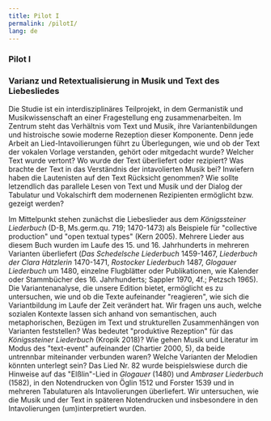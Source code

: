 ```yaml
---
title: Pilot I
permalink: /pilotI/
lang: de
---
```


### Pilot I
### Varianz und Retextualisierung in Musik und Text des Liebesliedes

Die Studie ist ein interdisziplinäres Teilprojekt, in dem Germanistik und Musikwissenschaft an einer Fragestellung eng zusammenarbeiten. Im Zentrum steht das Verhältnis vom Text und Musik, ihre Variantenbildungen und histroische sowie moderne Rezeption dieser Komponente. Denn jede Arbeit an Lied-Intavoilierungen führt zu Überlegungen, wie und ob der Text der vokalen Vorlage verstanden, gehört oder mitgedacht wurde? Welcher Text wurde vertont? Wo wurde der Text überliefert oder rezipiert? Was brachte der Text in das Verständnis der intavolierten Musik bei? Inwiefern haben die Lautenisten auf den Text Rücksicht genommen? Wie sollte letzendlich das parallele Lesen von Text und Musik und der Dialog der Tabulatur und Vokalschirft dem modernenen Rezipienten ermöglicht bzw. gezeigt werden?   

Im Mittelpunkt stehen zunächst die Liebeslieder aus dem _Königssteiner Liederbuch_ (D-B, Ms.germ.qu.
719; 1470-1473) als Beispiele für "collective production" und "open textual types" (Kern 2005). Mehrere
Lieder aus diesem Buch wurden im Laufe des 15. und 16. Jahrhunderts in mehreren Varianten überliefert (_Das Schedelsche Liederbuch_ 1459-1467, _Liederbuch der Clara Hätzlerin_ 1470-1471,
_Rostocker Liederbuch_ 1487, _Glogauer Liederbuch_ um 1480, einzelne Flugblätter oder
Publikationen, wie Kalender oder Stammbücher des 16. Jahrhunderts; Sappler 1970,
4f.; Petzsch 1965). Die Variantenanalyse, die unsere Edition bietet, ermöglicht es zu untersuchen, wie
und ob die Texte aufeinander "reagieren", wie sich die Variantbildung im Laufe der Zeit verändert hat.
Wir fragen uns auch, welche sozialen Kontexte lassen sich anhand von semantischen,
auch metaphorischen, Bezügen im Text und strukturellen Zusammenhängen von Varianten feststellen? Was bedeutet "produktive Rezeption" für das _Königssteiner Liederbuch_ (Kropik 2018)? Wie gehen Musik und Literatur
im Modus des "text-event" aufeinander (Chartier 2000, 5), da beide untrennbar miteinander verbunden waren? Welche Varianten der Melodien könnten unterlegt sein? Das Lied Nr.
82 wurde beispielswiese durch die Hinweise auf das "Elßlin"-Lied in _Glogauer_ (1480) und _Ambraser
Liederbuch_ (1582), in den Notendrucken von Öglin 1512 und Forster 1539 und in mehreren Tabulaturen als
Intavolierungen überliefert. Wir untersuchen, wie die Musik und der Text in späteren Notendrucken und insbesondere in den Intavolierungen (um)interpretiert wurden.

